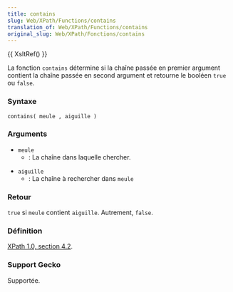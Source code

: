 ```yaml
---
title: contains
slug: Web/XPath/Functions/contains
translation_of: Web/XPath/Functions/contains
original_slug: Web/XPath/Fonctions/contains
---
```

{{ XsltRef() }}

La fonction `contains` détermine si la chaîne passée en premier argument contient la chaîne passée en second argument et retourne le booléen `true` ou `false`.

### Syntaxe

```
contains( meule , aiguille )
```

### Arguments

- `meule`
  - : La chaîne dans laquelle chercher.

<!---->

- `aiguille`
  - : La chaîne à rechercher dans `meule`

### Retour

`true` si `meule` contient `aiguille`. Autrement, `false`.

### Définition

[XPath 1.0, section 4.2](http://www.w3.org/TR/xpath#function-contains).

### Support Gecko

Supportée.
